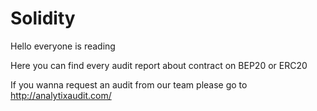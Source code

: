 # Solidity

 Hello everyone is reading 

 Here you can find every audit report about contract on BEP20 or ERC20

 If you wanna request an audit from our team please go to http://analytixaudit.com/

